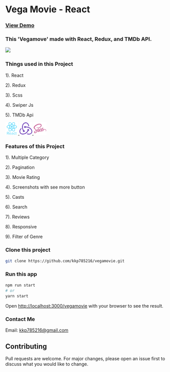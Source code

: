# Vega Movie - React

<h3><a href="https://kkp785216.github.io/vegamovie">View Demo</a></h3>

### This 'Vegamove' made with React, Redux, and TMDb API.

<img src="https://i.imgur.com/E2f0kXb.png" />

### Things used in this Project
<p>1). React</p>
<p>2). Redux</p>
<p>3). Scss</p>
<p>4). Swiper Js</p>
<p>5). TMDb Api</p>

<p align="left"> 
    <a href="https://reactjs.org/" target="_blank" rel="noreferrer"> 
    <img src="https://raw.githubusercontent.com/devicons/devicon/master/icons/react/react-original-wordmark.svg" alt="react" width="40" height="40"/> 
    </a>
     <a href="https://redux.js.org" target="_blank" rel="noreferrer"> 
    <img src="https://raw.githubusercontent.com/devicons/devicon/master/icons/redux/redux-original.svg" alt="redux" width="40" height="40"/> 
  </a>
   <a href="https://sass-lang.com" target="_blank" rel="noreferrer"> 
    <img src="https://raw.githubusercontent.com/devicons/devicon/master/icons/sass/sass-original.svg" alt="sass" width="40" height="40"/> 
  </a> 
</p>

### Features of this Project
<p>1). Multiple Category</p>
<p>2). Pagination</p>
<p>3). Movie Rating</p>
<p>4). Screenshots with see more button</p>
<p>5). Casts</p>
<p>6). Search</p>
<p>7). Reviews</p>
<p>8). Responsive</p>
<p>9). Filter of Genre</p>

### Clone this project
```bash
git clone https://github.com/kkp785216/vegamovie.git
```

### Run this app
```bash
npm run start
# or
yarn start
```

Open [http://localhost:3000/vegamovie](http://localhost:3000/vegamovie) with your browser to see the result.

### Contact Me
<p>Email: <a href="mailto:kkp785216@gmail.com">kkp785216@gmail.com</a></p>

## Contributing
Pull requests are welcome. For major changes, please open an issue first to discuss what you would like to change.
